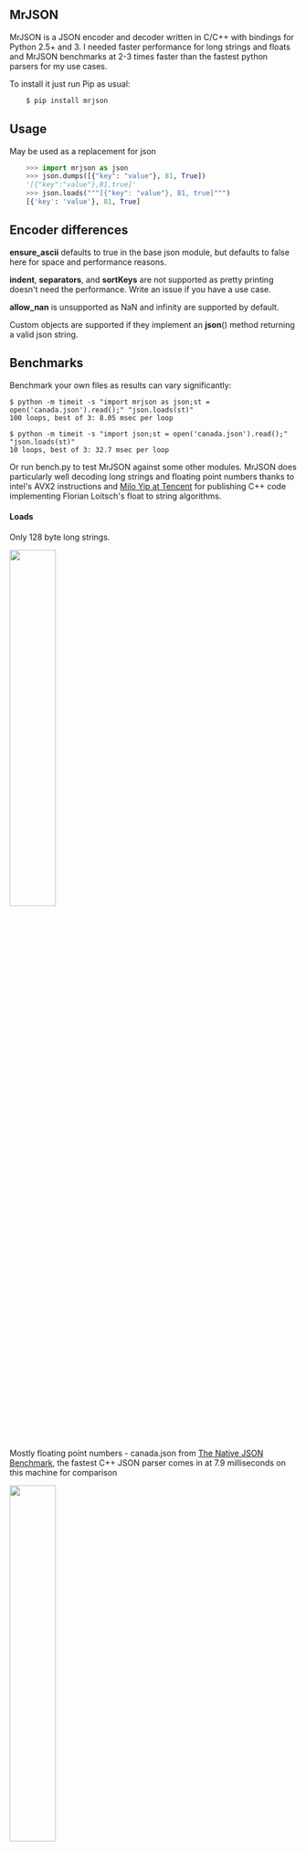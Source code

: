 ## MrJSON

MrJSON is a JSON encoder and decoder written in C/C++ with bindings for Python 2.5+ and 3.  I needed faster performance for long strings and floats and MrJSON benchmarks at 2-3 times faster than the fastest python parsers for my use cases.

To install it just run Pip as usual:

```sh
    $ pip install mrjson
```

## Usage

May be used as a replacement for json

```python
    >>> import mrjson as json
    >>> json.dumps([{"key": "value"}, 81, True])
    '[{"key":"value"},81,true]'
    >>> json.loads("""[{"key": "value"}, 81, true]""")
    [{'key': 'value'}, 81, True]
```

## Encoder differences

**ensure_ascii** defaults to true in the base json module, but defaults to false here for space and performance reasons. 

**indent**,  **separators**, and **sortKeys** are not supported as pretty printing doesn't need the performance. Write an issue if you have a use case.

**allow_nan** is unsupported as NaN and infinity are supported by default.

Custom objects are supported if they implement an __json__() method returning a valid json string.

## Benchmarks		

Benchmark your own files as results can vary significantly:

```
$ python -m timeit -s "import mrjson as json;st = open('canada.json').read();" "json.loads(st)"
100 loops, best of 3: 8.05 msec per loop

$ python -m timeit -s "import json;st = open('canada.json').read();" "json.loads(st)"
10 loops, best of 3: 32.7 msec per loop
```

Or run bench.py to test MrJSON against some other modules. MrJSON does particularly well decoding long strings and floating point numbers thanks to intel's AVX2 instructions and [Milo Yip at Tencent](https://github.com/Tencent/rapidjson) for publishing C++ code implementing Florian Loitsch's float to string algorithms. 

#### Loads

Only 128 byte long strings. 

<img src="bench/png/str128-2.png" width="40%" />

Mostly floating point numbers - canada.json from [The Native JSON Benchmark](https://github.com/miloyip/nativejson-benchmark), the fastest C++ JSON parser comes in at 7.9 milliseconds on this machine for comparison

<img src="bench/png/canada-loads.png" width="40%" />

A single tweet from twitter - twit.json

<img src="bench/png/twit-loads.png" width="40%" />

citm_catalog.json from [The Native JSON Benchmark](https://github.com/miloyip/nativejson-benchmark)

<img src="bench/png/citm-catalog-loads.png" width="40%" />

#### Dumps

Only 128 byte long strings. 

<img src="bench/png/str128-dumps.png" width="40%" />

Mostly floating point numbers - canada.json from [The Native JSON Benchmark](https://github.com/miloyip/nativejson-benchmark)

<img src="bench/png/canada-dumps.png" width="40%" />

A single tweet from twitter - twit.json

<img src="bench/png/twit-dumps.png" width="40%" />

citm_catalog.json from [The Native JSON Benchmark](https://github.com/miloyip/nativejson-benchmark)

<img src="bench/png/citm-catalog-dumps.png" width="40%" />

